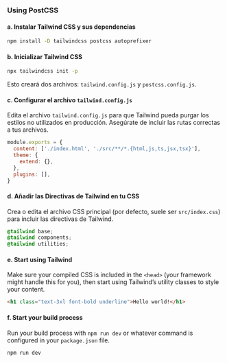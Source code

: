 ### Using PostCSS

#### a. Instalar Tailwind CSS y sus dependencias

```bash
npm install -D tailwindcss postcss autoprefixer
```

#### b. Inicializar Tailwind CSS

```bash
npx tailwindcss init -p
```

Esto creará dos archivos: `tailwind.config.js` y `postcss.config.js`.

#### c. Configurar el archivo `tailwind.config.js`

Edita el archivo `tailwind.config.js` para que Tailwind pueda purgar los estilos no utilizados en producción. Asegúrate de incluir las rutas correctas a tus archivos.

```javascript
module.exports = {
  content: ['./index.html', './src/**/*.{html,js,ts,jsx,tsx}'],
  theme: {
    extend: {},
  },
  plugins: [],
}
```

#### d. Añadir las Directivas de Tailwind en tu CSS

Crea o edita el archivo CSS principal (por defecto, suele ser `src/index.css`) para incluir las directivas de Tailwind.

```css
@tailwind base;
@tailwind components;
@tailwind utilities;
```

#### e. Start using Tailwind

Make sure your compiled CSS is included in the `<head>` (your framework might handle this for you), then start using Tailwind’s utility classes to style your content.

```html
<h1 class="text-3xl font-bold underline">Hello world!</h1>
```

#### f. Start your build process

Run your build process with `npm run dev` or whatever command is configured in your `package.json` file.

```bash
npm run dev
```
